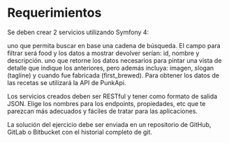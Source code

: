# Requerimientos
Se deben crear 2 servicios utilizando Symfony 4:

uno que permita buscar en base una cadena de búsqueda. El campo para filtrar será food y los datos a mostrar devolver serían: id, nombre y descripción. uno que retorne los datos necesarios para pintar una vista de detalle que indique los anteriores, pero además incluya: imagen, slogan (tagline) y cuando fue fabricada (first_brewed). Para obtener los datos de las recetas se utilizará la API de PunkApi.

Los servicios creados deben ser RESTful y tener como formato de salida JSON. Elige los nombres para los endpoints, propiedades, etc que te parezcan más adecuados y fáciles de tratar para las aplicaciones.

La solución del ejercicio debe ser enviada en un repositorio de GitHub, GitLab o Bitbucket con el historial completo de git.
